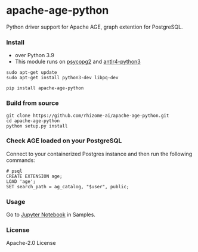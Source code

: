 # apache-age-python
Python driver support for Apache AGE, graph extention for PostgreSQL.


### Install
* over Python 3.9
* This module runs on [psycopg2](https://www.psycopg.org/) and [antlr4-python3](https://pypi.org/project/antlr4-python3-runtime/)
```
sudo apt-get update
sudo apt-get install python3-dev libpq-dev

pip install apache-age-python
```

### Build from source
``` 
git clone https://github.com/rhizome-ai/apache-age-python.git
cd apache-age-python
python setup.py install
```

### Check AGE loaded on your PostgreSQL
Connect to your containerized Postgres instance and then run the following commands:
```
# psql 
CREATE EXTENSION age;
LOAD 'age';
SET search_path = ag_catalog, "$user", public;
```


### Usage
Go to [Jupyter Notebook](https://github.com/rhizome-ai/apache-age-python/blob/main/samples/apache-age-note.ipynb) in Samples.

### License
Apache-2.0 License